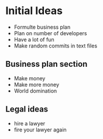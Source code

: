 # Initial Ideas

* Formulte business plan
* Plan on number of developers
* Have a lot of fun
* Make random commits in text files

## Business plan section

* Make money
* Make more money
* World domination

## Legal ideas

* hire a lawyer
* fire your lawyer again
